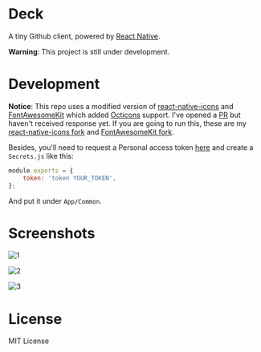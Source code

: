 Deck
====

A tiny Github client, powered by [React Native](https://github.com/facebook/react-native). 

**Warning**: This project is still under development.

Development
===========

**Notice**: This repo uses a modified version of [react-native-icons](https://github.com/corymsmith/react-native-icons) and [FontAwesomeKit](https://github.com/PrideChung/FontAwesomeKit) which added [Octicons](http://octicons.github.com/) support. I've opened a [PR](https://github.com/PrideChung/FontAwesomeKit/pull/50) but haven't received response yet. If you are going to run this, these are my [react-native-icons fork](https://github.com/skyline75489/react-native-icons) and [FontAwesomeKit fork](https://github.com/skyline75489/FontAwesomeKit). 

Besides, you'll need to request a Personal access token [here](https://github.com/settings/tokens) and create a `Secrets.js` like this:

```javascript
module.exports = {
    token: 'token YOUR_TOKEN',
};
```

And put it under `App/Common`.


Screenshots
===========

![1](./Screenshots/1.png)

![2](./Screenshots/2.png)

![3](./Screenshots/3.png)


License
=======

MIT License

